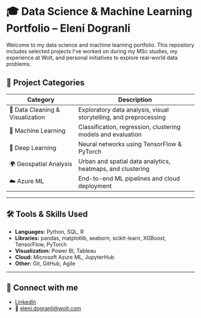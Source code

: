 # 🎓 Data Science & Machine Learning Portfolio – Eleni Dogranli

Welcome to my data science and machine learning portfolio. This repository includes selected projects I've worked on during my MSc studies, my experience at Wolt, and personal initiatives to explore real-world data problems.

## 📂 Project Categories

| Category | Description |
|----------|-------------|
| 🧹 Data Cleaning & Visualization | Exploratory data analysis, visual storytelling, and preprocessing |
| 🤖 Machine Learning | Classification, regression, clustering models and evaluation |
| 🧠 Deep Learning | Neural networks using TensorFlow & PyTorch |
| 🌍 Geospatial Analysis | Urban and spatial data analytics, heatmaps, and clustering |
| ☁️ Azure ML | End-to-end ML pipelines and cloud deployment |

---

## 🛠️ Tools & Skills Used
- **Languages:** Python, SQL, R
- **Libraries:** pandas, matplotlib, seaborn, scikit-learn, XGBoost, TensorFlow, PyTorch
- **Visualization:** Power BI, Tableau
- **Cloud:** Microsoft Azure ML, JupyterHub
- **Other:** Git, GitHub, Agile

---

## 🔗 Connect with me
- [LinkedIn](https://www.linkedin.com/in/eleni-dogranli)
- 📧 eleni.dogranli@wolt.com
